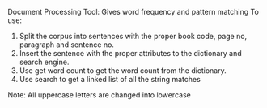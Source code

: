 Document Processing Tool:
Gives word frequency and pattern matching
To use:
1) Split the corpus into sentences with the proper book code, page no, paragraph and sentence no.
2) Insert the sentence with the proper attributes to the dictionary and search engine.
3) Use get word count to get the word count from the dictionary.
4) Use search to get a linked list of all the string matches

Note: All uppercase letters are changed into lowercase